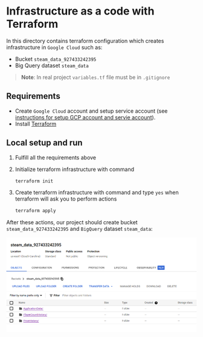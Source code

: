 # Infrastructure as a code with Terraform

In this directory contains terraform configuration which creates infrastructure in `Google Cloud` such as:

- Bucket `steam_data_927433242395`
- Big Query dataset `steam_data`

> **Note**: In real project `variables.tf` file must be in `.gitignore`

## Requirements

- Create `Google Cloud` account and setup service account (see [instructions for setup GCP account and servie account](../docs/gcp_setup.md)).
- Install [Terraform](https://developer.hashicorp.com/terraform/downloads)

## Local setup and run

1. Fulfill all the requirements above
2. Initialize terraform infrastructure with command
    ```bash
    terraform init
    ```
   
3. Create terraform infrastructure with command and type `yes` when terraform will ask you to perform actions
    ```bash
    terraform apply
    ```
   
After these actions, our project should create bucket `steam_data_927433242395` and `BigQuery` dataset `steam_data`:

![screenshot_1.png](..%2Fdocs%2Fimg%2Fterraform%2Fscreenshot_1.png)
